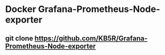 
# Docker Grafana-Prometheus-Node-exporter

## git clone https://github.com/KB5R/Grafana-Prometheus-Node-exporter
